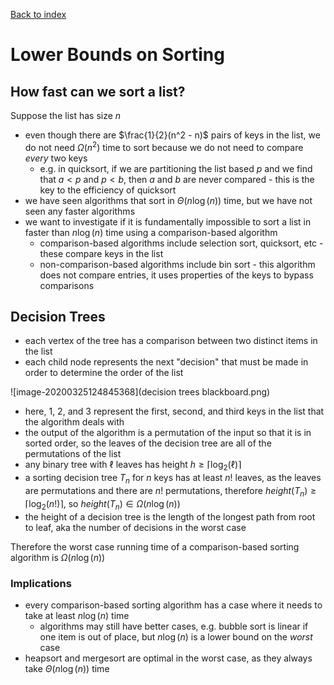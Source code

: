 [Back to index](index)

#  Lower Bounds on Sorting

## How fast can we sort a list?

Suppose the list has size $n$

- even though there are $\frac{1}{2}(n^2 - n)$ pairs of keys in the list, we do not need $\Omega(n^2)$ time to sort because we do not need to compare *every* two keys
  - e.g. in quicksort, if we are partitioning the list based $p$ and we find that $a < p$ and $p < b$, then $a$ and $b$ are never compared - this is the key to the efficiency of quicksort
- we have seen algorithms that sort in $\Theta(n \log(n))$ time, but we have not seen any faster algorithms
- we want to investigate if it is fundamentally impossible to sort a list in faster than $n \log(n)$ time using a comparison-based algorithm
  - comparison-based algorithms include selection sort, quicksort, etc - these compare keys in the list
  - non-comparison-based algorithms include bin sort - this algorithm does not compare entries, it uses properties of the keys to bypass comparisons

## Decision Trees

- each vertex of the tree has a comparison between two distinct items in the list
- each child node represents the next "decision" that must be made in order to determine the order of the list

![image-20200325124845368](decision trees blackboard.png)

- here, $1$, $2$, and $3$ represent the first, second, and third keys in the list that the algorithm deals with
- the output of the algorithm is a permutation of the input so that it is in sorted order, so the leaves of the decision tree are all of the permutations of the list
- any binary tree with $\ell$ leaves has height $h \geq \lceil \log_2(\ell) \rceil$
- a sorting decision tree $T_n$ for $n$ keys has at least $n!$ leaves, as the leaves are permutations and there are $n!$ permutations, therefore $height(T_n) \geq \lceil \log_2(n!) \rceil$, so $height(T_n) \in \Omega(n\log(n))$
- the height of a decision tree is the length of the longest path from root to leaf, aka the number of decisions in the worst case

Therefore the worst case running time of a comparison-based sorting algorithm is $\Omega(n \log(n))$

### Implications

- every comparison-based sorting algorithm has a case where it needs to take at least $n \log(n)$ time
  - algorithms may still have better cases, e.g. bubble sort is linear if one item is out of place, but $n \log(n)$ is a lower bound on the *worst* case
- heapsort and mergesort are optimal in the worst case, as they always take $\Theta(n \log(n))$ time

